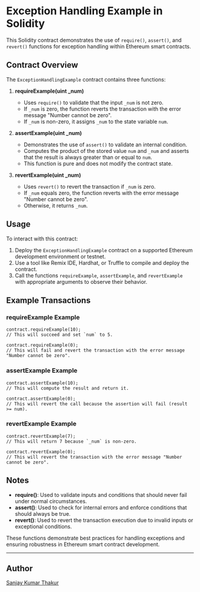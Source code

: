 # Exception Handling Example in Solidity

This Solidity contract demonstrates the use of `require()`, `assert()`, and `revert()` functions for exception handling within Ethereum smart contracts.

## Contract Overview

The `ExceptionHandlingExample` contract contains three functions:

1. **requireExample(uint _num)**
   - Uses `require()` to validate that the input `_num` is not zero.
   - If `_num` is zero, the function reverts the transaction with the error message "Number cannot be zero".
   - If `_num` is non-zero, it assigns `_num` to the state variable `num`.

2. **assertExample(uint _num)**
   - Demonstrates the use of `assert()` to validate an internal condition.
   - Computes the product of the stored value `num` and `_num` and asserts that the result is always greater than or equal to `num`.
   - This function is pure and does not modify the contract state.

3. **revertExample(uint _num)**
   - Uses `revert()` to revert the transaction if `_num` is zero.
   - If `_num` equals zero, the function reverts with the error message "Number cannot be zero".
   - Otherwise, it returns `_num`.

## Usage

To interact with this contract:

1. Deploy the `ExceptionHandlingExample` contract on a supported Ethereum development environment or testnet.
2. Use a tool like Remix IDE, Hardhat, or Truffle to compile and deploy the contract.
3. Call the functions `requireExample`, `assertExample`, and `revertExample` with appropriate arguments to observe their behavior.

## Example Transactions

### requireExample Example

```solidity
contract.requireExample(10);
// This will succeed and set `num` to 5.

contract.requireExample(0);
// This will fail and revert the transaction with the error message "Number cannot be zero".
```

### assertExample Example

```solidity
contract.assertExample(10);
// This will compute the result and return it.

contract.assertExample(0);
// This will revert the call because the assertion will fail (result >= num).
```

### revertExample Example

```solidity
contract.revertExample(7);
// This will return 7 because `_num` is non-zero.

contract.revertExample(0);
// This will revert the transaction with the error message "Number cannot be zero".
```

## Notes

- **require()**: Used to validate inputs and conditions that should never fail under normal circumstances.
- **assert()**: Used to check for internal errors and enforce conditions that should always be true.
- **revert()**: Used to revert the transaction execution due to invalid inputs or exceptional conditions.

These functions demonstrate best practices for handling exceptions and ensuring robustness in Ethereum smart contract development.

---

**Author**
------

[Sanjay Kumar Thakur](https://github.com/snjy-kumar)